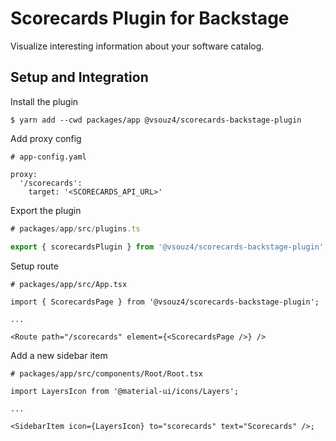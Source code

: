 # Scorecards Plugin for Backstage

Visualize interesting information about your software catalog.

## Setup and Integration

Install the plugin
```shell
$ yarn add --cwd packages/app @vsouz4/scorecards-backstage-plugin
```

Add proxy config
```
# app-config.yaml

proxy:
  '/scorecards':
    target: '<SCORECARDS_API_URL>'
```

Export the plugin
```ts
# packages/app/src/plugins.ts

export { scorecardsPlugin } from '@vsouz4/scorecards-backstage-plugin';
```

Setup route
```tsx
# packages/app/src/App.tsx

import { ScorecardsPage } from '@vsouz4/scorecards-backstage-plugin';

...

<Route path="/scorecards" element={<ScorecardsPage />} />
```

Add a new sidebar item
```tsx
# packages/app/src/components/Root/Root.tsx

import LayersIcon from '@material-ui/icons/Layers';

...

<SidebarItem icon={LayersIcon} to="scorecards" text="Scorecards" />;
```
